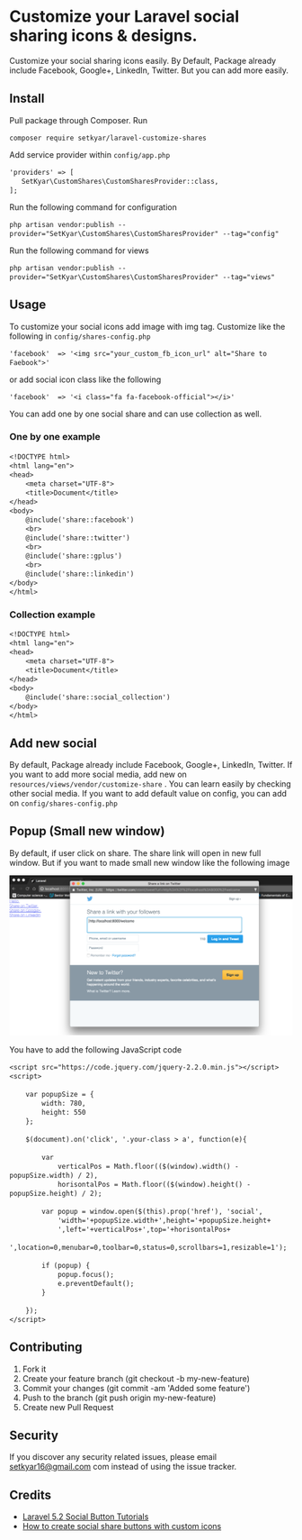# Customize your Laravel social sharing icons & designs.

Customize your social sharing icons easily. By Default, Package already include Facebook, Google+, LinkedIn, Twitter. But you can add more easily.

## Install
	
Pull package through Composer. Run

	composer require setkyar/laravel-customize-shares

Add service provider within `config/app.php`

    'providers' => [
       SetKyar\CustomShares\CustomSharesProvider::class,
    ];

	
Run the following command for configuration

	php artisan vendor:publish --provider="SetKyar\CustomShares\CustomSharesProvider" --tag="config"

Run the following command for views
	
	php artisan vendor:publish --provider="SetKyar\CustomShares\CustomSharesProvider" --tag="views"

## Usage

To customize your social icons add image with img tag. Customize like the following in `config/shares-config.php`

	'facebook'	=> '<img src="your_custom_fb_icon_url" alt="Share to Faebook">'

or add social icon class like the following

	'facebook'	=> '<i class="fa fa-facebook-official"></i>'

You can add one by one social share and can use collection as well.

### One by one example

	<!DOCTYPE html>
	<html lang="en">
	<head>
	    <meta charset="UTF-8">
	    <title>Document</title>
	</head>
	<body>
		@include('share::facebook')
        <br>
        @include('share::twitter')
        <br>
        @include('share::gplus')
        <br>
        @include('share::linkedin')
	</body>
	</html>

### Collection example

	<!DOCTYPE html>
	<html lang="en">
	<head>
	    <meta charset="UTF-8">
	    <title>Document</title>
	</head>
	<body>
		@include('share::social_collection')
	</body>
	</html>

## Add new social

By default, Package already include Facebook, Google+, LinkedIn, Twitter. If you want to add more social media, add new on `resources/views/vendor/customize-share` . You can learn easily by checking other social media. If you want to add default value on config, you can add on `config/shares-config.php`

## Popup (Small new window)

By default, if user click on share. The share link will open in new full window. But if you want to made small new window like the following image

![Demo](img/demo.png)

You have to add the following JavaScript code

	<script src="https://code.jquery.com/jquery-2.2.0.min.js"></script>
	<script>

	    var popupSize = {
	        width: 780,
	        height: 550
	    };

	    $(document).on('click', '.your-class > a', function(e){

	        var
	            verticalPos = Math.floor(($(window).width() - popupSize.width) / 2),
	            horisontalPos = Math.floor(($(window).height() - popupSize.height) / 2);

	        var popup = window.open($(this).prop('href'), 'social',
	            'width='+popupSize.width+',height='+popupSize.height+
	            ',left='+verticalPos+',top='+horisontalPos+
	            ',location=0,menubar=0,toolbar=0,status=0,scrollbars=1,resizable=1');

	        if (popup) {
	            popup.focus();
	            e.preventDefault();
	        }

	    });
	</script>

## Contributing

 1. Fork it
 2. Create your feature branch (git checkout -b my-new-feature)
 3. Commit your changes (git commit -am 'Added some feature')
 4. Push to the branch (git push origin my-new-feature)
 5. Create new Pull Request

## Security

If you discover any security related issues, please email setkyar16@gmail.com com instead of using the issue tracker.

## Credits

 - [Laravel 5.2 Social Button Tutorials](https://blog.damirmiladinov.com/laravel/laravel-5.2-social-buttons.html)
 - [How to create social share buttons with custom icons](http://petragregorova.com/articles/social-share-buttons-with-custom-icons/)